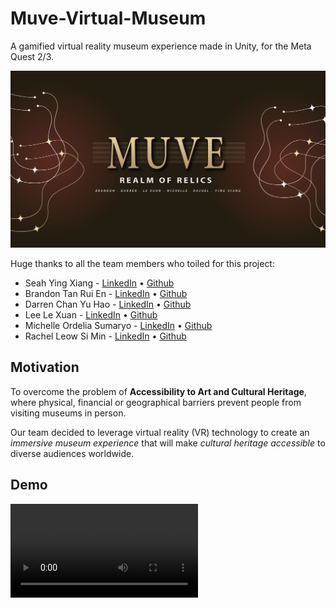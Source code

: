 # Muve-Virtual-Museum

A gamified virtual reality museum experience made in Unity, for the Meta Quest 2/3.

![Muve-Title-Card](./Media/Muve.png?raw=true "Title")

Huge thanks to all the team members who toiled for this project:

- Seah Ying Xiang - [LinkedIn](https://www.linkedin.com/in/seahyx/) • [Github](https://github.com/seahyx)
- Brandon Tan Rui En - [LinkedIn](https://www.linkedin.com/in/brandon-tan-rui-en/) • [Github](https://github.com/icyde)
- Darren Chan Yu Hao - [LinkedIn](https://www.linkedin.com/in/darren-chan-1964a1148/) • [Github](https://github.com/DarrenChanYuHao)
- Lee Le Xuan - [LinkedIn](https://www.linkedin.com/in/le-xuan-lee-a44a43256/) • [Github](https://github.com/Leelexuan)
- Michelle Ordelia Sumaryo - [LinkedIn](https://www.linkedin.com/in/michelleordeliasumaryo/) • [Github](https://github.com/michelleordelia)
- Rachel Leow Si Min - [LinkedIn](https://www.linkedin.com/in/rachel-leow-si-min/) • [Github](https://github.com/leowsimin)

## Motivation

To overcome the problem of **Accessibility to Art and Cultural Heritage**, where physical, financial or geographical barriers prevent people from visiting museums in person.

Our team decided to leverage virtual reality (VR) technology to create an _immersive museum experience_ that will make _cultural heritage accessible_ to diverse audiences worldwide.

## Demo

![Muve-Demo-Video](./Media/Team_9_demo_video.mp4?raw=true)
